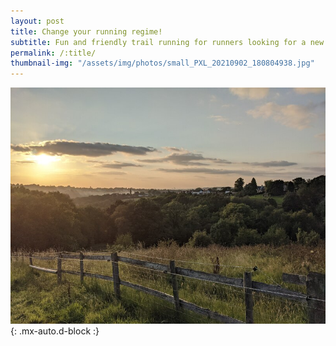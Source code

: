 ```yaml
---
layout: post
title: Change your running regime!
subtitle: Fun and friendly trail running for runners looking for a new challenge, the serious outdoor types, and the mud-curious.
permalink: /:title/
thumbnail-img: "/assets/img/photos/small_PXL_20210902_180804938.jpg"
---
```

![Mellor](/assets/img/photos/small_PXL_20210902_180804938.jpg){: .mx-auto.d-block :}


